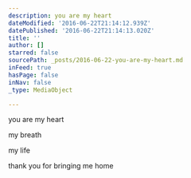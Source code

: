 ```yaml
---
description: you are my heart
dateModified: '2016-06-22T21:14:12.939Z'
datePublished: '2016-06-22T21:14:13.020Z'
title: ''
author: []
starred: false
sourcePath: _posts/2016-06-22-you-are-my-heart.md
inFeed: true
hasPage: false
inNav: false
_type: MediaObject

---
```

you are my heart

my breath

my life

thank you for bringing me home